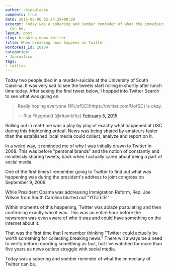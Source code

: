 ```yaml
---
author: chipoglesby
comments: true
date: 2015-02-06 02:24:29+00:00
excerpt: Today was a sobering and somber reminder of what the immediacy of Twitter
  can be.
layout: post
slug: breaking-news-twitter
title: When breaking news happens on Twitter
wordpress_id: 28164
categories:
- Journalism
tags:
- twitter
---
```


Today two people died in a murder-suicide at the University of South Carolina. It was very sad to see the tweets start rolling in shortly after lunch time today. After seeing the first tweet below, I hopped into Twitter Search to see what was going on:


<blockquote>Really hoping everyone [@UofSC](https://twitter.com/UofSC) is okay.

— Rita Fitzgerald (@ritamkfitz) [February 5, 2015](https://twitter.com/ritamkfitz/status/563402454357008387)</blockquote>




Rolling out in real-time was a play by play of exactly what happened at USC during this frightening ordeal. News was being shared by amateurs faster than the established local media could collect, analyze and report on it.

In a weird way, it reminded me of why I was initially drawn to Twitter in 2008. This was before "personal brands" and the notion of constantly and mindlessly sharing tweets; back when I actually cared about being a part of social media.

One of the first times I remember going to Twitter to find out what was happening was during the president's address to joint congress on September 9, 2009.

While President Obama was addressing Immigration Reform, Rep. Joe Wilson from South Carolina blurted out "YOU LIE!"



Within moments of this happening, Twitter was ablaze postulating and then confirming exactly who it was. This was an entire hour before the newsroom was even aware of who it was and could have something on the internet about it.

That was the first time that I remember thinking "Twitter could actually be worth something for collecting breaking news." There will always be a need to verify before reporting something as fact, but I've watched for more than five years as news outlets struggle with social media.

Today was a sobering and somber reminder of what the immediacy of Twitter can be.

